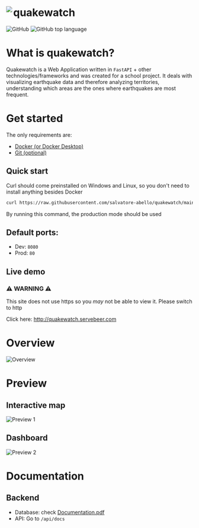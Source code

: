 
<h1><img align="left" src="https://github.com/salvatore-abello/quakewatch/assets/107145304/ca6ab96b-a471-49c0-94d5-adad344da3ac">quakewatch</h1>

<img alt="GitHub" src="https://img.shields.io/github/license/salvatore-abello/quakewatch?style=flat"> <img alt="GitHub top language" src="https://img.shields.io/github/languages/top/salvatore-abello/quakewatch?style=flat-square&color=a955e6">


# What is quakewatch?

Quakewatch is a Web Application written in `FastAPI` + other technologies/frameworks and was created for a school project. It deals with visualizing earthquake data and therefore analyzing territories, understanding which areas are the ones where earthquakes are most frequent.

# Get started
The only requirements are:
 - [Docker (or Docker Desktop)](https://docs.docker.com/engine/install/)
 - [Git (optional)](https://git-scm.com/book/en/v2/Getting-Started-Installing-Git)

## Quick start
Curl should come preinstalled on Windows and Linux, so you don't need to install anything besides Docker
```bash
curl https://raw.githubusercontent.com/salvatore-abello/quakewatch/main/run.sh | bash
```

By running this command, the production mode should be used
## Default ports:
 - Dev: `8080`
 - Prod: `80`

## Live demo
### ⚠️ WARNING ⚠️
This site does not use https so you _may_ not be able to view it. Please switch to http

Click here: http://quakewatch.servebeer.com


# Overview

![Overview](https://github.com/salvatore-abello/quakewatch/assets/107145304/5bbb407e-ad5b-41b4-b463-abcd40b28870)

# Preview
## Interactive map
![Preview 1](https://github.com/salvatore-abello/quakewatch/assets/107145304/eaef8300-3216-4354-997e-292ec780d8b7)

## Dashboard
![Preview 2](https://github.com/salvatore-abello/quakewatch/assets/107145304/7b3c57a7-27d6-476c-bff6-5290ebd66eb7)

# Documentation

## Backend
 - Database: check [Documentation.pdf](DB.pdf)
 - API: Go to `/api/docs`
